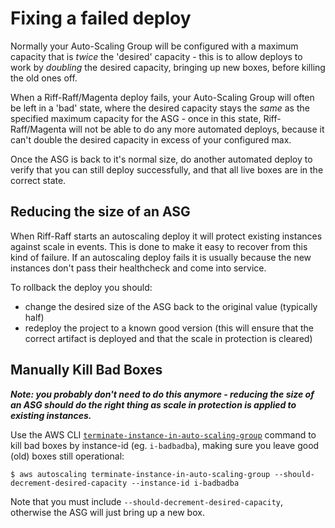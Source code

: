 # Fixing a failed deploy

Normally your Auto-Scaling Group will be configured with a maximum capacity that is _twice_ the 'desired'
capacity - this is to allow deploys to work by _doubling_ the desired capacity, bringing up new boxes,
before killing the old ones off.

When a Riff-Raff/Magenta deploy fails, your Auto-Scaling Group will often be left in a 'bad' state, where
the desired capacity stays the _same_ as the specified maximum capacity for the ASG - once in this
state, Riff-Raff/Magenta will not be able to do any more automated deploys, because it can't double
the desired capacity in excess of your configured max.

Once the ASG is back to it's normal size, do another automated deploy to verify that you can still
deploy successfully, and that all live boxes are in the correct state.

## Reducing the size of an ASG

When Riff-Raff starts an autoscaling deploy it will protect existing instances against scale in events. 
This is done to make it easy to recover from this kind of failure. If an autoscaling deploy fails it is 
usually because the new instances don't pass their healthcheck and come into service.

To rollback the deploy you should:
 - change the desired size of the ASG back to the original value (typically half)
 - redeploy the project to a known good version (this will ensure that the correct artifact is deployed
 and that the scale in protection is cleared)

## Manually Kill Bad Boxes

_**Note: you probably don't need to do this anymore - reducing the size of an ASG should do the right thing 
as scale in protection is applied to existing instances.**_

Use the AWS CLI [`terminate-instance-in-auto-scaling-group`](http://docs.aws.amazon.com/cli/latest/reference/autoscaling/terminate-instance-in-auto-scaling-group.html)
command to kill bad boxes by instance-id (eg. `i-badbadba`), making sure you leave
good (old) boxes still operational:

```
$ aws autoscaling terminate-instance-in-auto-scaling-group --should-decrement-desired-capacity --instance-id i-badbadba
```

Note that you must include `--should-decrement-desired-capacity`, otherwise the ASG will just bring up a new box.

